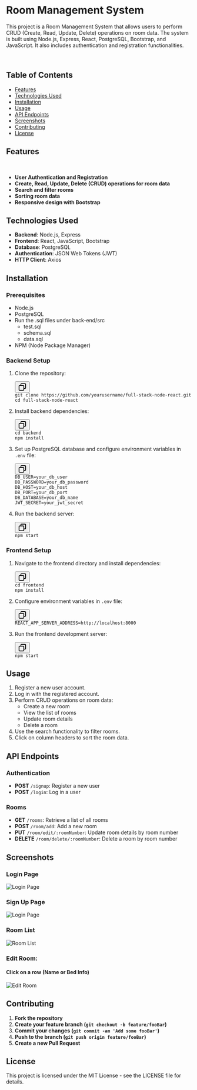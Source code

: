 <h1>Room Management System</h1>
<p>This project is a Room Management System that allows users to perform CRUD (Create, Read, Update, Delete) operations on room data. The system is built using Node.js, Express, React, PostgreSQL, Bootstrap, and JavaScript. It also includes authentication and registration functionalities.</p>
<br />
<h2>Table of Contents</h2>

<ul><li><a target="_new" rel="noreferrer" href="#features">Features</a></li><li><a target="_new" rel="noreferrer" href="#technologies-used">Technologies Used</a></li><li><a target="_new" rel="noreferrer" href="#installation">Installation</a></li><li><a target="_new" rel="noreferrer" href="#usage">Usage</a></li><li><a target="_new" rel="noreferrer" href="#api-endpoints">API Endpoints</a></li><li><a target="_new" rel="noreferrer" href="#screenshots">Screenshots</a></li><li><a target="_new" rel="noreferrer" href="#contributing">Contributing</a></li><li><a target="_new" rel="noreferrer" href="#license">License</a></li></ul>
<h2>Features</h2><br />
<ul><li><strong>User Authentication and Registration</strong></li><li><strong>Create, Read, Update, Delete (CRUD) operations for room data</strong></li><li><strong>Search and filter rooms</strong></li><li><strong>Sorting room data</strong></li><li><strong>Responsive design with Bootstrap</strong></li></ul>

<h2>Technologies Used</h2>
<ul><li><strong>Backend</strong>: Node.js, Express</li><li><strong>Frontend</strong>: React, JavaScript, Bootstrap</li><li><strong>Database</strong>: PostgreSQL</li><li><strong>Authentication</strong>: JSON Web Tokens (JWT)</li><li><strong>HTTP Client</strong>: Axios</li></ul>

<h2>Installation</h2>
<h3>Prerequisites</h3>
<ul><li>Node.js</li><li>PostgreSQL</li><li>Run the .sql files under back-end/src<ul><li>test.sql</li><li>schema.sql</li><li>data.sql</li></ul></li><li>NPM (Node Package Manager)</li></ul>

<h3>Backend Setup</h3>
<ol><li><p>Clone the repository:</p><pre><div class="dark bg-gray-950 rounded-md border-[0.5px] border-token-border-medium"><div class="flex items-center relative text-token-text-secondary bg-token-main-surface-secondary px-4 py-2 text-xs font-sans justify-between rounded-t-md"><div class="flex items-center"><span class="" data-state="closed"><button class="flex gap-1 items-center"><svg xmlns="http://www.w3.org/2000/svg" width="24" height="24" fill="none" viewBox="0 0 24 24" class="icon-sm"><path fill="currentColor" fill-rule="evenodd" d="M7 5a3 3 0 0 1 3-3h9a3 3 0 0 1 3 3v9a3 3 0 0 1-3 3h-2v2a3 3 0 0 1-3 3H5a3 3 0 0 1-3-3v-9a3 3 0 0 1 3-3h2zm2 2h5a3 3 0 0 1 3 3v5h2a1 1 0 0 0 1-1V5a1 1 0 0 0-1-1h-9a1 1 0 0 0-1 1zM5 9a1 1 0 0 0-1 1v9a1 1 0 0 0 1 1h9a1 1 0 0 0 1-1v-9a1 1 0 0 0-1-1z" clip-rule="evenodd"></path></svg></button></span></div></div><div class="overflow-y-auto p-4 text-left undefined" dir="ltr"><code class="!whitespace-pre hljs language-bash">git <span class="hljs-built_in">clone</span> https://github.com/yourusername/full-stack-node-react.git
<span class="hljs-built_in">cd</span> full-stack-node-react
</code></div></div></pre></li><li><p>Install backend dependencies:</p><pre><div class="dark bg-gray-950 rounded-md border-[0.5px] border-token-border-medium"><div class="flex items-center relative text-token-text-secondary bg-token-main-surface-secondary px-4 py-2 text-xs font-sans justify-between rounded-t-md"><div class="flex items-center"><span class="" data-state="closed"><button class="flex gap-1 items-center"><svg xmlns="http://www.w3.org/2000/svg" width="24" height="24" fill="none" viewBox="0 0 24 24" class="icon-sm"><path fill="currentColor" fill-rule="evenodd" d="M7 5a3 3 0 0 1 3-3h9a3 3 0 0 1 3 3v9a3 3 0 0 1-3 3h-2v2a3 3 0 0 1-3 3H5a3 3 0 0 1-3-3v-9a3 3 0 0 1 3-3h2zm2 2h5a3 3 0 0 1 3 3v5h2a1 1 0 0 0 1-1V5a1 1 0 0 0-1-1h-9a1 1 0 0 0-1 1zM5 9a1 1 0 0 0-1 1v9a1 1 0 0 0 1 1h9a1 1 0 0 0 1-1v-9a1 1 0 0 0-1-1z" clip-rule="evenodd"></path></svg></button></span></div></div><div class="overflow-y-auto p-4 text-left undefined" dir="ltr"><code class="!whitespace-pre hljs language-bash"><span class="hljs-built_in">cd</span> backend
npm install
</code></div></div></pre></li><li><p>Set up PostgreSQL database and configure environment variables in <code>.env</code> file:</p><pre><div class="dark bg-gray-950 rounded-md border-[0.5px] border-token-border-medium"><div class="flex items-center relative text-token-text-secondary bg-token-main-surface-secondary px-4 py-2 text-xs font-sans justify-between rounded-t-md"><div class="flex items-center"><span class="" data-state="closed"><button class="flex gap-1 items-center"><svg xmlns="http://www.w3.org/2000/svg" width="24" height="24" fill="none" viewBox="0 0 24 24" class="icon-sm"><path fill="currentColor" fill-rule="evenodd" d="M7 5a3 3 0 0 1 3-3h9a3 3 0 0 1 3 3v9a3 3 0 0 1-3 3h-2v2a3 3 0 0 1-3 3H5a3 3 0 0 1-3-3v-9a3 3 0 0 1 3-3h2zm2 2h5a3 3 0 0 1 3 3v5h2a1 1 0 0 0 1-1V5a1 1 0 0 0-1-1h-9a1 1 0 0 0-1 1zM5 9a1 1 0 0 0-1 1v9a1 1 0 0 0 1 1h9a1 1 0 0 0 1-1v-9a1 1 0 0 0-1-1z" clip-rule="evenodd"></path></svg></button></span></div></div><div class="overflow-y-auto p-4 text-left undefined" dir="ltr"><code class="!whitespace-pre hljs language-bash">DB_USER=your_db_user
DB_PASSWORD=your_db_password
DB_HOST=your_db_host
DB_PORT=your_db_port
DB_DATABASE=your_db_name
JWT_SECRET=your_jwt_secret
</code></div></div></pre></li><li><p>Run the backend server:</p><pre><div class="dark bg-gray-950 rounded-md border-[0.5px] border-token-border-medium"><div class="flex items-center relative text-token-text-secondary bg-token-main-surface-secondary px-4 py-2 text-xs font-sans justify-between rounded-t-md"><div class="flex items-center"><span class="" data-state="closed"><button class="flex gap-1 items-center"><svg xmlns="http://www.w3.org/2000/svg" width="24" height="24" fill="none" viewBox="0 0 24 24" class="icon-sm"><path fill="currentColor" fill-rule="evenodd" d="M7 5a3 3 0 0 1 3-3h9a3 3 0 0 1 3 3v9a3 3 0 0 1-3 3h-2v2a3 3 0 0 1-3 3H5a3 3 0 0 1-3-3v-9a3 3 0 0 1 3-3h2zm2 2h5a3 3 0 0 1 3 3v5h2a1 1 0 0 0 1-1V5a1 1 0 0 0-1-1h-9a1 1 0 0 0-1 1zM5 9a1 1 0 0 0-1 1v9a1 1 0 0 0 1 1h9a1 1 0 0 0 1-1v-9a1 1 0 0 0-1-1z" clip-rule="evenodd"></path></svg></button></span></div></div><div class="overflow-y-auto p-4 text-left undefined" dir="ltr"><code class="!whitespace-pre hljs language-bash">npm start
</code></div></div></pre></li></ol>

<h3>Frontend Setup</h3>
<ol><li><p>Navigate to the frontend directory and install dependencies:</p><pre><div class="dark bg-gray-950 rounded-md border-[0.5px] border-token-border-medium"><div class="flex items-center relative text-token-text-secondary bg-token-main-surface-secondary px-4 py-2 text-xs font-sans justify-between rounded-t-md"><div class="flex items-center"><span class="" data-state="closed"><button class="flex gap-1 items-center"><svg xmlns="http://www.w3.org/2000/svg" width="24" height="24" fill="none" viewBox="0 0 24 24" class="icon-sm"><path fill="currentColor" fill-rule="evenodd" d="M7 5a3 3 0 0 1 3-3h9a3 3 0 0 1 3 3v9a3 3 0 0 1-3 3h-2v2a3 3 0 0 1-3 3H5a3 3 0 0 1-3-3v-9a3 3 0 0 1 3-3h2zm2 2h5a3 3 0 0 1 3 3v5h2a1 1 0 0 0 1-1V5a1 1 0 0 0-1-1h-9a1 1 0 0 0-1 1zM5 9a1 1 0 0 0-1 1v9a1 1 0 0 0 1 1h9a1 1 0 0 0 1-1v-9a1 1 0 0 0-1-1z" clip-rule="evenodd"></path></svg></button></span></div></div><div class="overflow-y-auto p-4 text-left undefined" dir="ltr"><code class="!whitespace-pre hljs language-bash"><span class="hljs-built_in">cd</span> frontend
npm install
</code></div></div></pre></li><li><p>Configure environment variables in <code>.env</code> file:</p><pre><div class="dark bg-gray-950 rounded-md border-[0.5px] border-token-border-medium"><div class="flex items-center relative text-token-text-secondary bg-token-main-surface-secondary px-4 py-2 text-xs font-sans justify-between rounded-t-md"><div class="flex items-center"><span class="" data-state="closed"><button class="flex gap-1 items-center"><svg xmlns="http://www.w3.org/2000/svg" width="24" height="24" fill="none" viewBox="0 0 24 24" class="icon-sm"><path fill="currentColor" fill-rule="evenodd" d="M7 5a3 3 0 0 1 3-3h9a3 3 0 0 1 3 3v9a3 3 0 0 1-3 3h-2v2a3 3 0 0 1-3 3H5a3 3 0 0 1-3-3v-9a3 3 0 0 1 3-3h2zm2 2h5a3 3 0 0 1 3 3v5h2a1 1 0 0 0 1-1V5a1 1 0 0 0-1-1h-9a1 1 0 0 0-1 1zM5 9a1 1 0 0 0-1 1v9a1 1 0 0 0 1 1h9a1 1 0 0 0 1-1v-9a1 1 0 0 0-1-1z" clip-rule="evenodd"></path></svg></button></span></div></div><div class="overflow-y-auto p-4 text-left undefined" dir="ltr"><code class="!whitespace-pre hljs language-bash">REACT_APP_SERVER_ADDRESS=http://localhost:8000
</code></div></div></pre></li><li><p>Run the frontend development server:</p><pre><div class="dark bg-gray-950 rounded-md border-[0.5px] border-token-border-medium"><div class="flex items-center relative text-token-text-secondary bg-token-main-surface-secondary px-4 py-2 text-xs font-sans justify-between rounded-t-md"><div class="flex items-center"><span class="" data-state="closed"><button class="flex gap-1 items-center"><svg xmlns="http://www.w3.org/2000/svg" width="24" height="24" fill="none" viewBox="0 0 24 24" class="icon-sm"><path fill="currentColor" fill-rule="evenodd" d="M7 5a3 3 0 0 1 3-3h9a3 3 0 0 1 3 3v9a3 3 0 0 1-3 3h-2v2a3 3 0 0 1-3 3H5a3 3 0 0 1-3-3v-9a3 3 0 0 1 3-3h2zm2 2h5a3 3 0 0 1 3 3v5h2a1 1 0 0 0 1-1V5a1 1 0 0 0-1-1h-9a1 1 0 0 0-1 1zM5 9a1 1 0 0 0-1 1v9a1 1 0 0 0 1 1h9a1 1 0 0 0 1-1v-9a1 1 0 0 0-1-1z" clip-rule="evenodd"></path></svg></button></span></div></div><div class="overflow-y-auto p-4 text-left undefined" dir="ltr"><code class="!whitespace-pre hljs language-bash">npm start
</code></div></div></pre></li></ol>

<h2>Usage</h2><ol><li>Register a new user account.</li><li>Log in with the registered account.</li><li>Perform CRUD operations on room data:<ul><li>Create a new room</li><li>View the list of rooms</li><li>Update room details</li><li>Delete a room</li></ul></li><li>Use the search functionality to filter rooms.</li><li>Click on column headers to sort the room data.</li></ol><h2>API Endpoints</h2><h3>Authentication</h3><ul><li><strong>POST</strong> <code>/signup</code>: Register a new user</li><li><strong>POST</strong> <code>/login</code>: Log in a user</li></ul><h3>Rooms</h3><ul><li><strong>GET</strong> <code>/rooms</code>: Retrieve a list of all rooms</li><li><strong>POST</strong> <code>/room/add</code>: Add a new room</li><li><strong>PUT</strong> <code>/room/edit/:roomNumber</code>: Update room details by room number</li><li><strong>DELETE</strong> <code>/room/delete/:roomNumber</code>: Delete a room by room number</li></ul>
<h2>Screenshots</h2>
<h3>Login Page</h3><img src="screenshots/login.png" alt="Login Page" />
<h3>Sign Up Page</h3><img src="screenshots/signup.png" alt="Login Page" />
<h3>Room List</h3><img src="screenshots/room-list.png" alt="Room List" /><h3>Edit Room:</h3><h4>Click on a row (Name or Bed Info)</h4><img src="screenshots/edit-room.png" alt="Edit Room" /><h2>Contributing</h2><ol><li><strong>Fork the repository</strong></li><li><strong>Create your feature branch (<code>git checkout -b feature/fooBar</code>)</strong></li><li><strong>Commit your changes (<code>git commit -am 'Add some fooBar'</code>)</strong></li><li><strong>Push to the branch (<code>git push origin feature/fooBar</code>)</strong></li><li><strong>Create a new Pull Request</strong></li></ol><h2>License</h2><p>This project is licensed under the MIT License - see the <a target="_new" rel="noreferrer">LICENSE</a> file for details.</p>